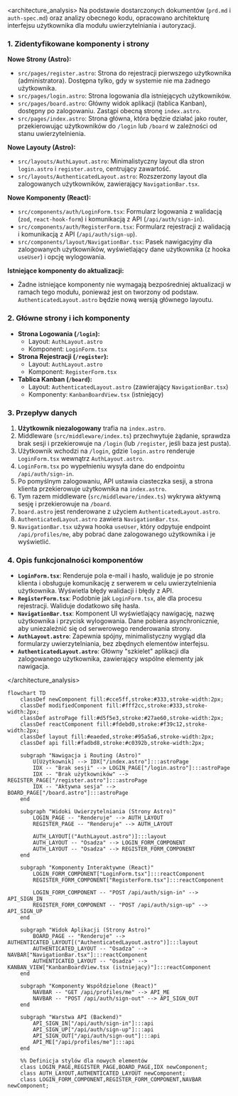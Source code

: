 <architecture_analysis>
Na podstawie dostarczonych dokumentów (`prd.md` i `auth-spec.md`) oraz analizy obecnego kodu, opracowano architekturę interfejsu użytkownika dla modułu uwierzytelniania i autoryzacji.

### 1. Zidentyfikowane komponenty i strony

**Nowe Strony (Astro):**

- `src/pages/register.astro`: Strona do rejestracji pierwszego użytkownika (administratora). Dostępna tylko, gdy w systemie nie ma żadnego użytkownika.
- `src/pages/login.astro`: Strona logowania dla istniejących użytkowników.
- `src/pages/board.astro`: Główny widok aplikacji (tablica Kanban), dostępny po zalogowaniu. Zastąpi obecną stronę `index.astro`.
- `src/pages/index.astro`: Strona główna, która będzie działać jako router, przekierowując użytkowników do `/login` lub `/board` w zależności od stanu uwierzytelnienia.

**Nowe Layouty (Astro):**

- `src/layouts/AuthLayout.astro`: Minimalistyczny layout dla stron `login.astro` i `register.astro`, centrujący zawartość.
- `src/layouts/AuthenticatedLayout.astro`: Rozszerzony layout dla zalogowanych użytkowników, zawierający `NavigationBar.tsx`.

**Nowe Komponenty (React):**

- `src/components/auth/LoginForm.tsx`: Formularz logowania z walidacją (`zod`, `react-hook-form`) i komunikacją z API (`/api/auth/sign-in`).
- `src/components/auth/RegisterForm.tsx`: Formularz rejestracji z walidacją i komunikacją z API (`/api/auth/sign-up`).
- `src/components/layout/NavigationBar.tsx`: Pasek nawigacyjny dla zalogowanych użytkowników, wyświetlający dane użytkownika (z hooka `useUser`) i opcję wylogowania.

**Istniejące komponenty do aktualizacji:**

- Żadne istniejące komponenty nie wymagają bezpośredniej aktualizacji w ramach tego modułu, ponieważ jest on tworzony od podstaw. `AuthenticatedLayout.astro` będzie nową wersją głównego layoutu.

### 2. Główne strony i ich komponenty

- **Strona Logowania (`/login`):**
  - Layout: `AuthLayout.astro`
  - Komponent: `LoginForm.tsx`
- **Strona Rejestracji (`/register`):**
  - Layout: `AuthLayout.astro`
  - Komponent: `RegisterForm.tsx`
- **Tablica Kanban (`/board`):**
  - Layout: `AuthenticatedLayout.astro` (zawierający `NavigationBar.tsx`)
  - Komponenty: `KanbanBoardView.tsx` (istniejący)

### 3. Przepływ danych

1.  **Użytkownik niezalogowany** trafia na `index.astro`.
2.  Middleware (`src/middleware/index.ts`) przechwytuje żądanie, sprawdza brak sesji i przekierowuje na `/login` (lub `/register`, jeśli baza jest pusta).
3.  Użytkownik wchodzi na `/login`, gdzie `login.astro` renderuje `LoginForm.tsx` wewnątrz `AuthLayout.astro`.
4.  `LoginForm.tsx` po wypełnieniu wysyła dane do endpointu `/api/auth/sign-in`.
5.  Po pomyślnym zalogowaniu, API ustawia ciasteczka sesji, a strona klienta przekierowuje użytkownika na `index.astro`.
6.  Tym razem middleware (`src/middleware/index.ts`) wykrywa aktywną sesję i przekierowuje na `/board`.
7.  `board.astro` jest renderowane z użyciem `AuthenticatedLayout.astro`.
8.  `AuthenticatedLayout.astro` zawiera `NavigationBar.tsx`.
9.  `NavigationBar.tsx` używa hooka `useUser`, który odpytuje endpoint `/api/profiles/me`, aby pobrać dane zalogowanego użytkownika i je wyświetlić.

### 4. Opis funkcjonalności komponentów

- **`LoginForm.tsx`**: Renderuje pola e-mail i hasło, waliduje je po stronie klienta i obsługuje komunikację z serwerem w celu uwierzytelnienia użytkownika. Wyświetla błędy walidacji i błędy z API.
- **`RegisterForm.tsx`**: Podobnie jak `LoginForm.tsx`, ale dla procesu rejestracji. Waliduje dodatkowo siłę hasła.
- **`NavigationBar.tsx`**: Komponent UI wyświetlający nawigację, nazwę użytkownika i przycisk wylogowania. Dane pobiera asynchronicznie, aby uniezależnić się od serwerowego renderowania strony.
- **`AuthLayout.astro`**: Zapewnia spójny, minimalistyczny wygląd dla formularzy uwierzytelniania, bez zbędnych elementów interfejsu.
- **`AuthenticatedLayout.astro`**: Główny "szkielet" aplikacji dla zalogowanego użytkownika, zawierający wspólne elementy jak nawigacja.

</architecture_analysis>

```mermaid
flowchart TD
    classDef newComponent fill:#cce5ff,stroke:#333,stroke-width:2px;
    classDef modifiedComponent fill:#fff2cc,stroke:#333,stroke-width:2px;
    classDef astroPage fill:#d5f5e3,stroke:#27ae60,stroke-width:2px;
    classDef reactComponent fill:#fdebd0,stroke:#f39c12,stroke-width:2px;
    classDef layout fill:#eaeded,stroke:#95a5a6,stroke-width:2px;
    classDef api fill:#fadbd8,stroke:#c0392b,stroke-width:2px;

    subgraph "Nawigacja i Routing (Astro)"
        U[Użytkownik] --> IDX["/index.astro"]:::astroPage
        IDX -- "Brak sesji" --> LOGIN_PAGE["/login.astro"]:::astroPage
        IDX -- "Brak użytkowników" --> REGISTER_PAGE["/register.astro"]:::astroPage
        IDX -- "Aktywna sesja" --> BOARD_PAGE["/board.astro"]:::astroPage
    end

    subgraph "Widoki Uwierzytelniania (Strony Astro)"
        LOGIN_PAGE -- "Renderuje" --> AUTH_LAYOUT
        REGISTER_PAGE -- "Renderuje" --> AUTH_LAYOUT

        AUTH_LAYOUT[("AuthLayout.astro")]:::layout
        AUTH_LAYOUT -- "Osadza" --> LOGIN_FORM_COMPONENT
        AUTH_LAYOUT -- "Osadza" --> REGISTER_FORM_COMPONENT
    end

    subgraph "Komponenty Interaktywne (React)"
        LOGIN_FORM_COMPONENT["LoginForm.tsx"]:::reactComponent
        REGISTER_FORM_COMPONENT["RegisterForm.tsx"]:::reactComponent

        LOGIN_FORM_COMPONENT -- "POST /api/auth/sign-in" --> API_SIGN_IN
        REGISTER_FORM_COMPONENT -- "POST /api/auth/sign-up" --> API_SIGN_UP
    end

    subgraph "Widok Aplikacji (Strony Astro)"
        BOARD_PAGE -- "Renderuje" --> AUTHENTICATED_LAYOUT[("AuthenticatedLayout.astro")]:::layout
        AUTHENTICATED_LAYOUT -- "Osadza" --> NAVBAR["NavigationBar.tsx"]:::reactComponent
        AUTHENTICATED_LAYOUT -- "Osadza" --> KANBAN_VIEW["KanbanBoardView.tsx (istniejący)"]:::reactComponent
    end

    subgraph "Komponenty Współdzielone (React)"
        NAVBAR -- "GET /api/profiles/me" --> API_ME
        NAVBAR -- "POST /api/auth/sign-out" --> API_SIGN_OUT
    end

    subgraph "Warstwa API (Backend)"
        API_SIGN_IN["/api/auth/sign-in"]:::api
        API_SIGN_UP["/api/auth/sign-up"]:::api
        API_SIGN_OUT["/api/auth/sign-out"]:::api
        API_ME["/api/profiles/me"]:::api
    end

    %% Definicja stylów dla nowych elementów
    class LOGIN_PAGE,REGISTER_PAGE,BOARD_PAGE,IDX newComponent;
    class AUTH_LAYOUT,AUTHENTICATED_LAYOUT newComponent;
    class LOGIN_FORM_COMPONENT,REGISTER_FORM_COMPONENT,NAVBAR newComponent;
```
